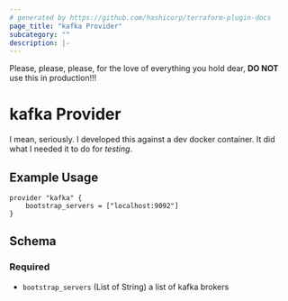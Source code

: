 ```yaml
---
# generated by https://github.com/hashicorp/terraform-plugin-docs
page_title: "kafka Provider"
subcategory: ""
description: |-
---
```


Please, please, please, for the love of everything you hold dear, **DO NOT** use this in production!!!

# kafka Provider

I mean, seriously.  I developed this against a dev docker container.  It did what I needed it to do for *testing*.

## Example Usage

```hcl
provider "kafka" {
    bootstrap_servers = ["localhost:9092"]
}
```

<!-- schema generated by tfplugindocs -->
## Schema

### Required

- `bootstrap_servers` (List of String) a list of kafka brokers